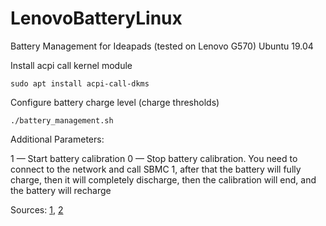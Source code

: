 # LenovoBatteryLinux

Battery Management for Ideapads (tested on Lenovo G570) Ubuntu 19.04

Install acpi call kernel module

`sudo apt install acpi-call-dkms`

Configure battery charge level (charge thresholds)

`./battery_management.sh`

Additional Parameters:

1 — Start battery calibration
0 — Stop battery calibration. You need to connect to the network and call SBMC 1, after that the battery will fully charge, then it will completely discharge, then the calibration will end, and the battery will recharge

Sources: [1](https://www.linux.org.ru/forum/general/10574293?cid=11356142), [2](https://github.com/Sudokamikaze/LenovoBatteryLinux)
